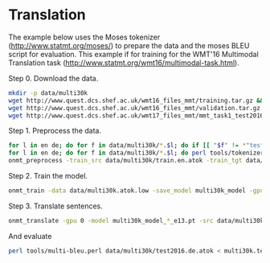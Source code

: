 
# Translation

The example below uses the Moses tokenizer (http://www.statmt.org/moses/) to prepare the data and the moses BLEU script for evaluation. This example if for training for the WMT'16 Multimodal Translation task (http://www.statmt.org/wmt16/multimodal-task.html).

Step 0. Download the data.

```bash
mkdir -p data/multi30k
wget http://www.quest.dcs.shef.ac.uk/wmt16_files_mmt/training.tar.gz &&  tar -xf training.tar.gz -C data/multi30k && rm training.tar.gz
wget http://www.quest.dcs.shef.ac.uk/wmt16_files_mmt/validation.tar.gz && tar -xf validation.tar.gz -C data/multi30k && rm validation.tar.gz
wget http://www.quest.dcs.shef.ac.uk/wmt17_files_mmt/mmt_task1_test2016.tar.gz && tar -xf mmt_task1_test2016.tar.gz -C data/multi30k && rm mmt_task1_test2016.tar.gz
```

Step 1. Preprocess the data.

```bash
for l in en de; do for f in data/multi30k/*.$l; do if [[ "$f" != *"test"* ]]; then sed -i "$ d" $f; fi;  done; done
for l in en de; do for f in data/multi30k/*.$l; do perl tools/tokenizer.perl -a -no-escape -l $l -q  < $f > $f.atok; done; done
onmt_preprocess -train_src data/multi30k/train.en.atok -train_tgt data/multi30k/train.de.atok -valid_src data/multi30k/val.en.atok -valid_tgt data/multi30k/val.de.atok -save_data data/multi30k.atok.low -lower
```

Step 2. Train the model.

```bash
onmt_train -data data/multi30k.atok.low -save_model multi30k_model -gpu_ranks 0
```

Step 3. Translate sentences.

```bash
onmt_translate -gpu 0 -model multi30k_model_*_e13.pt -src data/multi30k/test2016.en.atok -tgt data/multi30k/test2016.de.atok -replace_unk -verbose -output multi30k.test.pred.atok
```

And evaluate

```bash
perl tools/multi-bleu.perl data/multi30k/test2016.de.atok < multi30k.test.pred.atok
```
